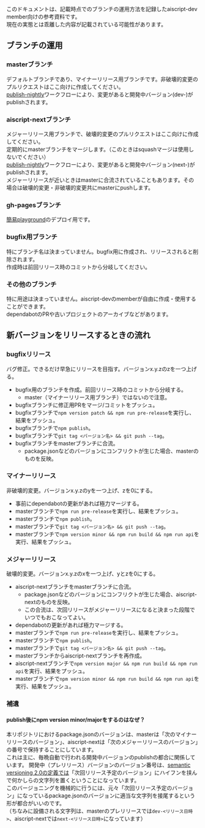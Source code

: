 このドキュメントは、記載時点でのブランチの運用方法を記録したaiscript-dev member向けの参考資料です。  
現在の実態とは乖離した内容が記載されている可能性があります。  

## ブランチの運用
### masterブランチ
デフォルトブランチであり、マイナーリリース用ブランチです。非破壊的変更のプルリクエストはここ向けに作成してください。  
[publish-nightly](/.github/workflows/publish-nightly.yml)ワークフローにより、変更があると開発中バージョン(dev-<DATE>)がpublishされます。  
### aiscript-nextブランチ
メジャーリリース用ブランチで、破壊的変更のプルリクエストはここ向けに作成してください。  
定期的にmasterブランチをマージします。（このときはsquashマージは使用しないでください）  
[publish-nightly](/.github/workflows/publish-nightly.yml)ワークフローにより、変更があると開発中バージョン(next-<DATE>)がpublishされます。  
メジャーリリースが近いときはmasterに合流されていることもあります。その場合は破壊的変更・非破壊的変更共にmasterにpushします。  
### gh-pagesブランチ
[簡易playground](https://aiscript-dev.github.io/aiscript/)のデプロイ用です。  
### bugfix用ブランチ
特にブランチ名は決まっていません。bugfix用に作成され、リリースされると削除されます。  
作成時は前回リリース時のコミットから分岐してください。  
### その他のブランチ
特に用途は決まっていません。aiscript-devのmemberが自由に作成・使用することができます。  
dependabotのPRや古いプロジェクトのアーカイブなどがあります。  

## 新バージョンをリリースするときの流れ
### bugfixリリース
バグ修正。できるだけ早急にリリースを目指す。バージョンx.y.zのzを一つ上げる。
- bugfix用のブランチを作成。前回リリース時のコミットから分岐する。
  - master（マイナーリリース用ブランチ）ではないので注意。
- bugfixブランチに修正用PRをマージ/コミットをプッシュ。
- bugfixブランチで`npm version patch && npm run pre-release`を実行し、結果をプッシュ。
- bugfixブランチで`npm publish`。
- bugfixブランチで`git tag <バージョン名> && git push --tag`。
- bugfixブランチをmasterブランチに合流。
  - package.jsonなどのバージョンにコンフリクトが生じた場合、masterのものを反映。
### マイナーリリース
非破壊的変更。バージョンx.y.zのyを一つ上げ、zを0にする。
- 事前にdependabotの更新があれば極力マージする。
- masterブランチで`npm run pre-release`を実行し、結果をプッシュ。
- masterブランチで`npm publish`。
- masterブランチで`git tag <バージョン名> && git push --tag`。
- masterブランチで`npm version minor && npm run build && npm run api`を実行、結果をプッシュ。
### メジャーリリース
破壊的変更。バージョンx.y.zのxを一つ上げ、yとzを0にする。
- aiscript-nextブランチをmasterブランチに合流。
  - package.jsonなどのバージョンにコンフリクトが生じた場合、aiscript-nextのものを反映。
  - この合流は、次回リリースがメジャーリリースになると決まった段階でいつでもおこなってよい。
- dependabotの更新があれば極力マージする。
- masterブランチで`npm run pre-release`を実行し、結果をプッシュ。
- masterブランチで`npm publish`。
- masterブランチで`git tag <バージョン名> && git push --tag`。
- masterブランチからaiscript-nextブランチを再作成。
- aiscript-nextブランチで`npm version major && npm run build && npm run api`を実行、結果をプッシュ。
- masterブランチで`npm version minor && npm run build && npm run api`を実行、結果をプッシュ。
### 補遺
#### publish後にnpm version minor/majorをするのはなぜ？
本リポジトリにおけるpackage.jsonのバージョンは、masterは「次のマイナーリリースのバージョン」、aiscript-nextは「次のメジャーリリースのバージョン」の番号で保持することにしています。  
これは主に、毎晩自動で行われる開発中バージョンのpublishの都合に関係しています。
開発中（プレリリース）バージョンのバージョン番号は、[semantic versioning 2.0の定義では](https://semver.org/lang/ja/#spec-item-9)「次回リリース予定のバージョン」にハイフンを挟んで何かしらの文字列を置くということになっています。  
このバージョニングを機械的に行うには、元々「次回リリース予定のバージョン」になっているpackage.jsonのバージョンに適当な文字列を接尾するという形が都合がいいのです。  
（ちなみに設備される文字列は、masterのプレリリースでは`dev-<リリース日時>`、aiscript-nextでは`next-<リリース日時>`になっています）
